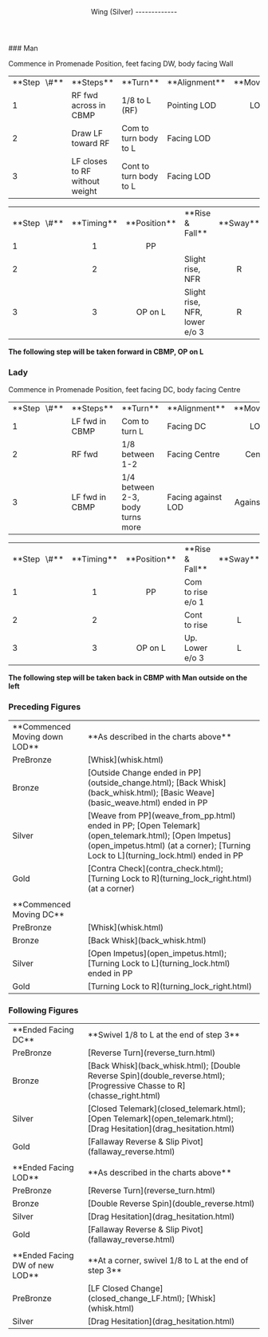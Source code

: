<header>Wing (Silver)
-------------

 </header>### Man

Commence in Promenade Position, feet facing DW, body facing Wall

 <table class="style1"> <tbody><tr> <td style="width:10%">**Step<span style="color:white">\_</span>\#**</td> <td style="width:38%">**Steps**</td> <td style="width:20%">**Turn**</td> <td style="width:16%">**Alignment**</td> <td style="width:16%;text-align:center">**Moving**</td> </tr> <tr> <td>1</td> <td>RF fwd across in CBMP</td> <td>1/8 to L (RF)</td> <td>Pointing LOD</td> <td style="text-align:center">LOD</td> </tr> <tr> <td>2</td> <td>Draw LF toward RF</td> <td>Com to turn body to L</td> <td>Facing LOD</td> <td style="text-align:center"> </td> </tr> <tr> <td>3</td> <td>LF closes to RF without weight</td> <td>Cont to turn body to L</td> <td>Facing LOD</td> <td style="text-align:center"> </td> </tr> </tbody></table>

 <table class="style1"> <tbody><tr> <td style="width:10%">**Step<span style="color:white">\_</span>\#**</td> <td style="width:10%;text-align:center">**Timing**</td> <td style="width:20%;text-align:center">**Position**</td> <td style="width:40%">**Rise &amp; Fall**</td> <td style="width:10%;text-align:center">**Sway**</td> <td style="width:10%;text-align:right">**Footwork**</td> </tr> <tr> <td>1</td> <td style="text-align:center">1</td> <td style="text-align:center">PP</td> <td> </td> <td style="text-align:center"></td> <td style="text-align:right">HT</td> </tr> <tr> <td>2 </td> <td style="text-align:center">2</td> <td style="text-align:center"> </td> <td>Slight rise, NFR</td> <td style="text-align:center">R</td> <td style="text-align:right">Flat</td> </tr> <tr> <td>3</td> <td style="text-align:center">3</td> <td style="text-align:center">OP on L</td> <td>Slight rise, NFR, lower e/o 3</td> <td style="text-align:center">R</td> <td style="text-align:right">Flat</td> </tr> </tbody></table>

**The following step will be taken forward in CBMP, OP on L**

### Lady

Commence in Promenade Position, feet facing DC, body facing Centre

 <table class="style1"> <tbody><tr> <td style="width:10%">**Step<span style="color:white">\_</span>\#**</td> <td style="width:38%">**Steps**</td> <td style="width:20%">**Turn**</td> <td style="width:16%">**Alignment**</td> <td style="width:16%;text-align:center">**Moving**</td> </tr> <tr> <td>1</td> <td>LF fwd in CBMP</td> <td>Com to turn L</td> <td>Facing DC</td> <td style="text-align:center">LOD</td> </tr> <tr> <td>2</td> <td>RF fwd</td> <td>1/8 between 1-2</td> <td>Facing Centre</td> <td style="text-align:center">Centre</td> </tr> <tr> <td>3</td> <td>LF fwd in CBMP</td> <td>1/4 between 2-3, body turns more</td> <td>Facing against LOD</td> <td style="text-align:center">Against LOD</td> </tr> </tbody></table>

 <table class="style1"> <tbody><tr> <td style="width:10%">**Step<span style="color:white">\_</span>\#**</td> <td style="width:10%;text-align:center">**Timing**</td> <td style="width:20%;text-align:center">**Position**</td> <td style="width:40%">**Rise &amp; Fall**</td> <td style="width:10%;text-align:center">**Sway**</td> <td style="width:10%;text-align:right">**Footwork**</td> </tr> <tr> <td>1</td> <td style="text-align:center">1</td> <td style="text-align:center">PP</td> <td>Com to rise e/o 1</td> <td style="text-align:center"></td> <td style="text-align:right">HT</td> </tr> <tr> <td>2 </td> <td style="text-align:center">2</td> <td style="text-align:center"> </td> <td>Cont to rise</td> <td style="text-align:center">L</td> <td style="text-align:right">T</td> </tr> <tr> <td>3</td> <td style="text-align:center">3</td> <td style="text-align:center">OP on L</td> <td>Up. Lower e/o 3</td> <td style="text-align:center">L</td> <td style="text-align:right">TH</td> </tr> </tbody></table>

**The following step will be taken back in CBMP with Man outside on the left**

### Preceding Figures

 <table> <tbody><tr> <td style="width:30%">**Commenced Moving down LOD**</td> <td>**As described in the charts above**</td> </tr> <tr> <td style="width:30%">PreBronze</td> <td> [Whisk](whisk.html) </td> </tr> <tr> <td style="width:30%">Bronze</td> <td> [Outside Change ended in PP](outside_change.html); [Back Whisk](back_whisk.html); [Basic Weave](basic_weave.html) ended in PP </td> </tr> <tr> <td style="width:30%">Silver</td> <td> [Weave from PP](weave_from_pp.html) ended in PP; [Open Telemark](open_telemark.html); [Open Impetus](open_impetus.html) (at a corner); [Turning Lock to L](turning_lock.html) ended in PP </td> </tr> <tr> <td style="width:30%">Gold</td> <td> [Contra Check](contra_check.html); [Turning Lock to R](turning_lock_right.html) (at a corner) </td> </tr> <tr> <td style="width:30%"> </td> <td> </td> </tr> <tr> <td style="width:30%">**Commenced Moving DC**</td> <td> </td> </tr> <tr> <td style="width:30%">PreBronze</td> <td> [Whisk](whisk.html) </td> </tr> <tr> <td style="width:30%">Bronze</td> <td> [Back Whisk](back_whisk.html) </td> </tr> <tr> <td style="width:30%">Silver</td> <td> [Open Impetus](open_impetus.html); [Turning Lock to L](turning_lock.html) ended in PP </td> </tr> <tr> <td style="width:30%">Gold</td> <td> [Turning Lock to R](turning_lock_right.html) </td> </tr> </tbody></table>

### Following Figures

 <table> <tbody><tr> <td>**Ended Facing DC**</td> <td>**Swivel 1/8 to L at the end of step 3**</td> </tr> <tr> <td>PreBronze</td> <td> [Reverse Turn](reverse_turn.html) </td> </tr> <tr> <td>Bronze</td> <td> [Back Whisk](back_whisk.html); [Double Reverse Spin](double_reverse.html); [Progressive Chasse to R](chasse_right.html) </td> </tr> <tr> <td>Silver</td> <td> [Closed Telemark](closed_telemark.html); [Open Telemark](open_telemark.html); [Drag Hesitation](drag_hesitation.html) </td> </tr> <tr> <td>Gold</td> <td> [Fallaway Reverse &amp; Slip Pivot](fallaway_reverse.html) </td> </tr> <tr> <td> </td> <td> </td> </tr> <tr> <td>**Ended Facing LOD**</td> <td>**As described in the charts above**</td> </tr> <tr> <td>PreBronze</td> <td> [Reverse Turn](reverse_turn.html) </td> </tr> <tr> <td>Bronze</td> <td> [Double Reverse Spin](double_reverse.html) </td> </tr> <tr> <td>Silver</td> <td> [Drag Hesitation](drag_hesitation.html) </td> </tr> <tr> <td>Gold</td> <td> [Fallaway Reverse &amp; Slip Pivot](fallaway_reverse.html) </td> </tr> <tr> <td> </td> <td> </td> </tr> <tr> <td>**Ended Facing DW of new LOD**</td> <td>**At a corner, swivel 1/8 to L at the end of step 3**</td> </tr> <tr> <td style="width:30%">PreBronze</td> <td> [LF Closed Change](closed_change_LF.html); [Whisk](whisk.html) </td> </tr> <tr> <td>Silver</td> <td> [Drag Hesitation](drag_hesitation.html) </td> </tr> </tbody></table>